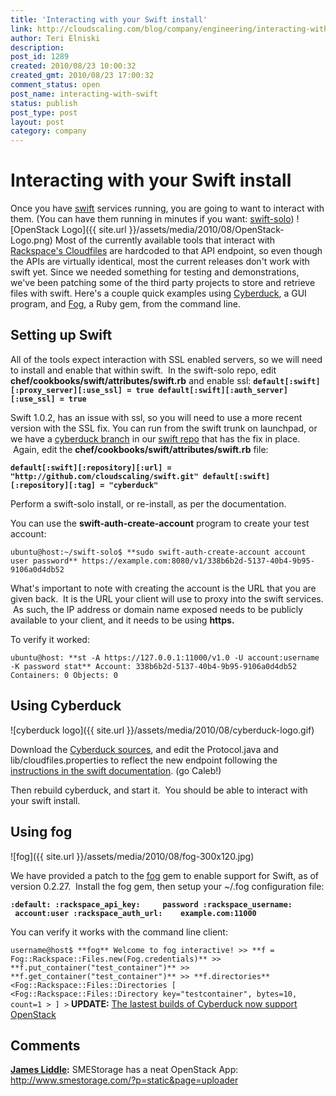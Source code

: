 ```yaml
---
title: 'Interacting with your Swift install'
link: http://cloudscaling.com/blog/company/engineering/interacting-with-swift/
author: Teri Elniski
description: 
post_id: 1289
created: 2010/08/23 10:00:32
created_gmt: 2010/08/23 17:00:32
comment_status: open
post_name: interacting-with-swift
status: publish
post_type: post
layout: post
category: company
---
```


# Interacting with your Swift install

Once you have [swift](https://launchpad.net/swift) services running, you are going to want to interact with them. (You can have them running in minutes if you want: [swift-solo](http://github.com/cloudscaling/swift-solo)) ![OpenStack Logo]({{ site.url }}/assets/media/2010/08/OpenStack-Logo.png) Most of the currently available tools that interact with [Rackspace's Cloudfiles](http://www.rackspacecloud.com/cloud_hosting_products/files) are hardcoded to that API endpoint, so even though the APIs are virtually identical, most the current releases don't work with swift yet. Since we needed something for testing and demonstrations, we've been patching some of the third party projects to store and retrieve files with swift. Here's a couple quick examples using [Cyberduck](http://cyberduck.ch/), a GUI program, and [Fog](http://github.com/geemus/fog), a Ruby gem, from the command line. 

## **Setting up Swift**

All of the tools expect interaction with SSL enabled servers, so we will need to install and enable that within swift.  In the swift-solo repo, edit **chef/cookbooks/swift/attributes/swift.rb** and enable ssl: **`default[:swift][:proxy_server][:use_ssl] = true default[:swift][:auth_server][:use_ssl] = true`**

Swift 1.0.2, has an issue with ssl, so you will need to use a more recent version with the SSL fix. You can run from the swift trunk on launchpad, or we have a [cyberduck branch](http://github.com/cloudscaling/swift/tree/cyberduck) in our [swift repo](http://github.com/cloudscaling/swift) that has the fix in place.  Again, edit the **chef/cookbooks/swift/attributes/swift.rb** file:

**`default[:swift][:repository][:url] = "http://github.com/cloudscaling/swift.git" default[:swift][:repository][:tag] = "cyberduck"`**

Perform a swift-solo install, or re-install, as per the documentation.

You can use the **swift-auth-create-account** program to create your test account:

`ubuntu@host:~/swift-solo$ **sudo swift-auth-create-account account user password** https://example.com:8080/v1/338b6b2d-5137-40b4-9b95-9106a0d4db52`

What's important to note with creating the account is the URL that you are given back.  It is the URL your client will use to proxy into the swift services.  As such, the IP address or domain name exposed needs to be publicly available to your client, and it needs to be using **https.**

To verify it worked:

`ubuntu@host: **st -A https://127.0.0.1:11000/v1.0 -U account:username -K password stat** Account: 338b6b2d-5137-40b4-9b95-9106a0d4db52 Containers: 0 Objects: 0`   


## **Using Cyberduck**

![cyberduck logo]({{ site.url }}/assets/media/2010/08/cyberduck-logo.gif)

Download the [Cyberduck sources](http://cyberduck.ch/Cyberduck-3.5.1.zip), and edit the Protocol.java and lib/cloudfiles.properties to reflect the new endpoint following the [instructions in the swift documentation](http://swift.openstack.org/howto_cyberduck.html). (go Caleb!)

Then rebuild cyberduck, and start it.  You should be able to interact with your swift install.

  


## **Using fog**

![fog]({{ site.url }}/assets/media/2010/08/fog-300x120.jpg)

We have provided a patch to the [fog](http://github.com/geemus/fog) gem to enable support for Swift, as of version 0.2.27.  Install the fog gem, then setup your ~/.fog configuration file:

**`:default: :rackspace_api_key:     password :rackspace_username:    account:user :rackspace_auth_url:    example.com:11000`**

You can verify it works with the command line client:

`username@host$ **fog** Welcome to fog interactive! >> **f = Fog::Rackspace::Files.new(Fog.credentials)** >> **f.put_container("test_container")** >> **f.get_container("test_container")** >> **f.directories** <Fog::Rackspace::Files::Directories [ <Fog::Rackspace::Files::Directory key="testcontainer", bytes=10, count=1 > ] >` **UPDATE:** [The lastest builds of Cyberduck now support OpenStack](http://trac.cyberduck.ch/wiki/help/en/howto/openstack)

## Comments

**[James Liddle](#3036 "2011-05-04 07:01:00"):** SMEStorage has a neat OpenStack App: http://www.smestorage.com/?p=static&page=uploader

